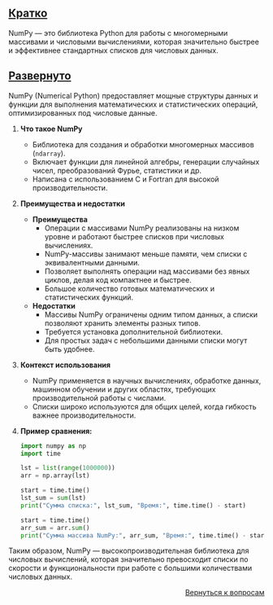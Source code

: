 ## <u>Кратко</u>

NumPy — это библиотека Python для работы с многомерными массивами и числовыми вычислениями, которая значительно быстрее
и эффективнее стандартных списков для числовых данных.

## <u>Развернуто</u>

NumPy (Numerical Python) предоставляет мощные структуры данных и функции для выполнения математических и статистических
операций, оптимизированных под числовые данные.

1. **Что такое NumPy**
    - Библиотека для создания и обработки многомерных массивов (`ndarray`).
    - Включает функции для линейной алгебры, генерации случайных чисел, преобразований Фурье, статистики и др.
    - Написана с использованием C и Fortran для высокой производительности.

2. **Преимущества и недостатки**
    - **Преимущества**
        - Операции с массивами NumPy реализованы на низком уровне и работают быстрее списков при
          числовых вычислениях.
        - NumPy-массивы занимают меньше памяти, чем списки с эквивалентными данными.
        - Позволяет выполнять операции над массивами без явных циклов, делая код компактнее и быстрее.
        - Большое количество готовых математических и статистических функций.
    - **Недостатки**
        - Массивы NumPy ограничены одним типом данных, а списки позволяют хранить элементы разных типов.
        - Требуется установка дополнительной библиотеки.
        - Для простых задач с небольшими данными списки могут быть удобнее.

3. **Контекст использования**
    - NumPy применяется в научных вычислениях, обработке данных, машинном обучении и других областях, требующих
      производительной работы с числами.
    - Списки широко используются для общих целей, когда гибкость важнее производительности.

4. **Пример сравнения:**
    ```python
    import numpy as np
    import time
 
    lst = list(range(1000000))
    arr = np.array(lst)
 
    start = time.time()
    lst_sum = sum(lst)
    print("Сумма списка:", lst_sum, "Время:", time.time() - start)
 
    start = time.time()
    arr_sum = arr.sum()
    print("Сумма массива NumPy:", arr_sum, "Время:", time.time() - start)
    ```

Таким образом, NumPy — высокопроизводительная библиотека для числовых вычислений, которая значительно превосходит списки
по скорости и функциональности при работе с большими количествами числовых данных.

<div align="right">

[Вернуться к вопросам](../Вопросы.md)

</div>
